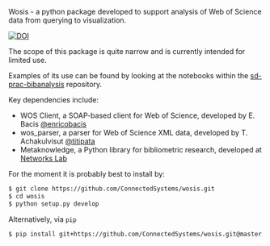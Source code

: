 Wosis - a python package developed to support analysis of Web of Science data from querying to visualization.

[![DOI](https://zenodo.org/badge/155658135.svg)](https://zenodo.org/badge/latestdoi/155658135)

The scope of this package is quite narrow and is currently intended for limited use.

Examples of its use can be found by looking at the notebooks within the
[sd-prac-bibanalysis](https://github.com/ConnectedSystems/sd-prac-bibanalysis) repository.

Key dependencies include:

* WOS Client, a SOAP-based client for Web of Science, developed by E. Bacis [@enricobacis](https://github.com/enricobacis)
* wos_parser, a parser for Web of Science XML data, developed by T. Achakulvisut [@titipata](https://github.com/titipata)
* Metaknowledge, a Python library for bibliometric research, developed at [Networks Lab](https://github.com/networks-lab/metaknowledge)

For the moment it is probably best to install by:

```bash
$ git clone https://github.com/ConnectedSystems/wosis.git
$ cd wosis
$ python setup.py develop
```

Alternatively, via `pip`

```bash
$ pip install git+https://github.com/ConnectedSystems/wosis.git@master
```
